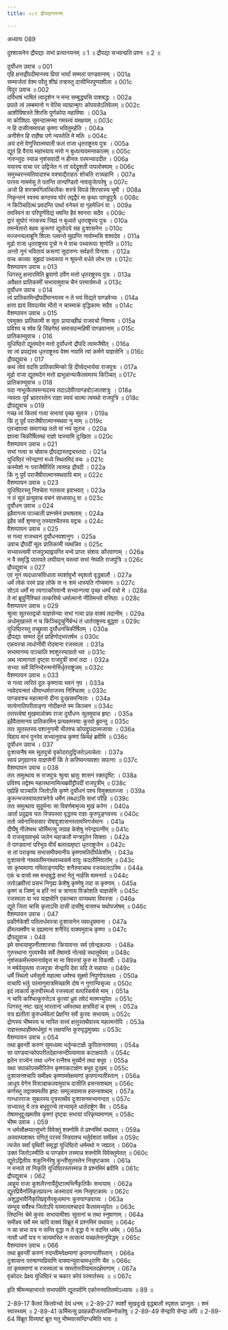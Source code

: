 ```yaml
---
title: ०८९ द्रौपद्यानयनम्

---
```

अध्यायः 089

दुश्शासनेन द्रौपद्याः सभां प्रत्यानयनम् ॥ 1 ॥ द्रौपद्या सभ्यान्प्रति प्रश्नः ॥ 2 ॥

दुर्योधन उवाच ॥	001  
एहि क्षत्तर्द्रौपदीमानस्व प्रियां भार्यां सम्मतां पाण्डवानाम् ।	001a  
सम्मार्जतां वेश्म परैतु शीघ्रं तत्रास्तु दासीभिरपुण्यशीला ॥	001c  
विदुर उवाच ॥	002  
दर्विभाषं भाषितं त्वादृशेन न मन्द सम्बुद्ध्यसि पाशबद्धः ।	002a  
प्रपाते त्वं लम्बमानो न वेत्सि व्याघ्रान्मृगः कोपयसेऽतिवेलम् ॥	002c  
आशीविषास्ते शिरसि पूर्णकोपा महाविषाः ।	003a  
मा कोपिष्ठाः सुमन्दात्मन्मा गमस्त्वं यमक्षयम् ॥	003c  
न हि दासीत्वमापन्ना कृष्णा भवितुमर्हति ।	004a  
अनीशेन हि राज्ञैषा पणे न्यस्तेति मे मतिः ॥	004c  
अयं दत्ते वेणुरिवात्मघाती फलं राजा धृतराष्ट्रस्य पुत्रः ।	005a  
द्यूतं हि वैराय महाभयाय मत्तो न बुध्यत्ययमन्तकालम् ॥	005c  
नारुन्तुदः स्यान्न नृशंसवादी न हीनतः परमभ्याददीत ।	006a  
ययास्य वाचा पर उद्विजेत न तां वदेद्रुशती पापलोक्याम् ॥	006c  
समुच्चरन्त्यतिवादाश्च वक्त्राद्यैराहतः शोचति रात्र्यहानि ।	007a  
परस्य नामर्मसु ते पतन्ति तान्पण्डितो नावसृजेत्परेषु ॥	007c  
अजो हि शस्त्रमगिलत्किलैकः शस्त्रे विपन्ने शिरसास्य भूमौ ।	008a  
निकृन्तनं स्वस्य कण्ठस्य घोरं तद्वद्वैरं मा कृथाः पाण्डुपुत्रैः ॥	008c  
न किञ्चिदित्थं प्रवदन्ति पार्था वनेचरं वा गृहमेधिनं वा ।	009a  
तपस्विनं वा परिपूर्णविद्यं भषन्ति हैवं श्वनराः सदैव ॥	009c  
द्वारं सुघोरं नरकस्य जिह्यं न बुध्यते धृतराष्ट्रस्य पुत्रः ।	010a  
तमन्वेतारो बहवः कुरूणां द्यूतोदये सह दुःशासनेन ॥	010c  
मज्जन्त्यलाबूनि शिलाः प्लवन्ते मुह्यन्ति नावोम्भसि शश्वदेव ।	011a  
मूढो राजा धृतराष्ट्रस्य पुत्रो न मे वाचः पथ्यरूपाः शृणोति ॥	011c  
अन्तो नूनं भवितायं करूणां सुदारुणः सर्वहरो विनाशः ।	012a  
वाचः काव्याः सुहृदां पथ्यरूपा न श्रूयन्ते वर्धते लोभ एव ॥	012c  
वैशम्पायन उवाच ॥	013  
धिगस्तु क्षत्तारमिति ब्रुवाणो दर्पेण मत्तो धृतराष्ट्रस्य पुत्रः ।	013a  
अवैक्षत प्रातिकामीं सभायामुवाच चैनं परमार्यमध्ये ॥	013c  
दुर्योधन उवाच ॥	014  
त्वं प्रातिकामिन्द्रौपदीमानयस्व न ते भयं विद्यते पाण्डवेभ्यः ।	014a  
क्षत्ता ह्ययं विवदत्येव भीतो न चास्माकं वृद्धिकामः सदैव ॥	014c  
वैशम्पायन उवाच ॥	015  
एवमुक्तः प्रातिकामी स सूतः प्रायाच्छीघ्रं राजवचो निशम्य ।	015a  
प्रविश्य च श्वेव हि सिंहगेष्ठं समासदन्महिषीं पाण्डवानाम् ॥	015c  
प्रातिकाम्युवाच ।	016  
युधिष्ठिरो द्यूतमदेन मत्तो दुर्योधनो द्रौपदि त्वामजैषीत् ।	016a  
सा त्वं प्रपद्यस्व धृतराष्ट्रस्य वेश्म नयामि त्वां कर्मणे याज्ञसेनि ॥	016c  
द्रौपद्युवाच ।	017  
कथं त्वेवं वदसि प्रातिकामिन्को हि दीव्येद्भार्यया राजपुत्रः ।	017a  
मूढो राजा द्यूतमदेन मत्तो ह्यभून्नान्यत्कैतवमस्य किञ्चित् ॥	017c  
प्रातिकाम्युवाच ॥	018  
यदा नाभूत्कैतवमन्यदस्य तदाऽदेवीत्पाण्डवोऽजातशत्रुः ।	018a  
न्यस्ताः पूर्वं भ्रातरस्तेन राज्ञा स्वयं चात्मा त्वमथो राजपुत्रि ॥	018c  
द्रौपद्युवाच ॥	019  
गच्छ त्वं कितवं गत्वा सभायां पृच्छ सूतज ।	019a  
किं तु पूर्वं पराजैषीरात्मानमथवा नु माम् ॥	019c  
एतज्ज्ञात्वा समागच्छ ततो मां नयं सूतज ।	020a  
ज्ञात्वा चिकीर्षितमहं राज्ञो यास्यामि दुःखिता ॥	020c  
वैशम्पायन उवाच ॥	021  
सभां गत्वा स चोवाच द्रौपद्यास्तद्वचस्तदा ।	021a  
युधिष्ठिरं नरेन्द्राणां मध्ये स्थितमिदं वचः ॥	021c  
कस्येशो नः पराजैषीरिति त्वामाह द्रौपदी ।	022a  
किं नु पूर्वं पराजैषीरात्मानमथवापि माम् ॥	022c  
वैशम्पायन उवाच ॥	023  
युधिष्ठिरस्तु निश्चेता गतसत्व इवाभवत् ।	023a  
न तं सूतं प्रत्युवाच वचनं साध्वसाधु वा ॥	023c  
दुर्योधन उवाच ॥	024  
इहैवागत्य पाञ्चाली प्रश्नमेनं प्रभाषताम् ।	024a  
इहैव सर्वे शृण्वन्तु तस्याश्चैतस्य यद्वचः ॥	024c  
वैशम्पायन उवाच ॥	025  
स गत्वा राजभवनं दुर्योधनवशानुगः ।	025a  
उवाच द्रौपदीं सूतः प्रातिकामी व्यथन्निव ॥	025c  
सभ्यास्त्वमी राजपुत्र्याह्वयन्ति मन्ये प्राप्तः संशयः कौरवाणाम् ।	026a  
न वै समृद्धिं पालयते लघीयान् यस्त्वां सभां नेष्यति राजपुत्रि ॥	026c  
द्रौपद्युवाच ॥	027  
एवं नूनं व्यदधात्संविधाता स्पर्शावुभौ स्पृशतो वृद्धबालौ ।	027a  
धर्मं त्वेकं परमं प्राह लोके स नः शमं धास्यति गोप्यमानः ॥	027c  
सोऽयं धर्मो मा त्यगात्कौरवान्वै सभ्यान्गत्वा पृच्छ धर्म्यं वचो मे ।	028a  
ते मां ब्रूयुर्निश्चितं तत्करिष्ये धर्मात्मानो नीतिमन्तो वरिष्ठाः ॥	028c  
वैशम्पायन उवाच ॥	029  
श्रुत्वा सूतस्तद्वचो याज्ञसेन्याः सभां गत्वा प्राह वाक्यं तदानीम् ।	029a  
अधोमुखास्ते न च किञ्चिदूचुर्निर्बन्धं तं धार्तराष्ट्रस्य बुद्ध्वा ॥	029c  
युधिष्ठिरस्तु तच्छ्रुत्वा दुर्योधनचिकीर्षितम् ।	030a  
द्रौपद्याः सम्मतं दूतं प्राहिणोद्भरतर्षभ ॥	030c  
एकवस्त्रा त्वधोनीवी रोदमाना रजस्वला ।	031a  
सभामागम्य पाञ्चालि श्वशुरस्याग्रतो भव ॥	031c  
अथ त्वामागतां दृष्ट्वा राजपुत्रीं सभां तदा ।	032a  
सभ्याः सर्वे विनिन्देरन्मनोर्भिर्धृतराष्ट्रजम् ॥	032c  
वैशम्पायन उवाच ॥	033  
स गत्वा त्वरितं दूतः कृष्णाया भवनं नृप ।	033a  
न्यवेदयन्मतं धीमान्धर्मराजस्य निश्चितम् ॥	033c  
पाण्डवाश्च महात्मानो दीना दुःखसमन्विताः ।	034a  
सत्येनातिपरीताङ्गा नोदीक्षन्ते स्म किञ्चन ॥	034c  
ततस्त्वेषां मुखमालोक्य राजा दुर्योधनः सूतमुवाच हृष्टः ।	035a  
इहैवैतामानय प्रातिकामिन् प्रत्यक्षमस्याः कुरवो ब्रुवन्तु ॥	035c  
ततः सूतस्तस्य वशानुगामी भीतश्च कोपाद्द्रुपदात्मजायाः ।	036a  
विहाय मानं पुनरेव सभ्यानुवाच कृष्णां किमहं ब्रवीमि ॥	036c  
दूर्योधन उवाच ।	037  
दुःशासनैष मम सूतपुत्रो वृकोदरादुद्विजतेऽल्पचेताः ।	037a  
स्वयं प्रगृह्यानय याज्ञसेनीं किं ते करिष्यन्त्यवशाः सपत्नाः ॥	037c  
वैशम्पायन उवाच ॥	038  
ततः समुत्थाय स राजपुत्रः श्रुत्वा भ्रातुः शासनं रक्तदृष्टिः ।	038a  
प्रविश्य तद्वेश्म महारथानामित्यब्रवीद्द्रौपदीं राजपुत्रीम् ॥	038c  
एह्येहि पाञ्चालि जितोऽसि कृष्णे दुर्योधनं पश्य विमुक्तलज्जा ।	039a  
कुरून्भजस्वायतपत्रनेत्रे धर्मेण लब्धाऽसि सभां परैहि ॥	039c  
ततः समुत्थाय सुदूर्मनाः सा विवर्णमामृज्य मुखं करेण ।	040a  
आर्ता प्रदुद्राव यतः स्त्रियस्ता वृद्धस्य राज्ञः कुरुपुङ्गवस्य ॥	040c  
ततो जवेनाभिससार रोषाद्दुःशासनस्तामभिगर्जमानः ।	041a  
दीर्घेषु नीलेष्वथ चोर्मिमत्सु जग्राह केशेषु नरेन्द्रपत्नीम् ॥	041c  
ये राजसूयावभृथे जलेन महाक्रतौ मन्त्रपूतेन सिक्ताः ।	042a  
ते पाण्डवानां परिभूय वीर्यं बलात्प्रमृष्टा धृतराष्ट्रजेन ॥	042c  
स तां पराकृष्य सभासमीपमानीय कृष्णामतिदीर्घकेशीम् ।	043a  
दुःशासनो नाथवतीमनाथवच्चकर्ष वायुः कदलीमिवार्ताम् ॥	043c  
सा कृष्यमाणा नमिताङ्गयष्टिः शनैरुवाचाथ रजस्वलाऽस्मि ।	044a  
एकं च वासो मम मन्दबुद्धे सभां नेतुं नार्हसि मामनार्य ॥	044c  
ततोऽब्रवीत्तां प्रसभं निगृह्य केशेषु कृष्णेषु तदा स कृष्णाम् ।	045a  
कृष्णं च जिष्णुं च हरिं नरं च त्राणाय विक्रोशति याज्ञसेनि ॥	045c  
रजस्वला वा भव याज्ञसेनि एकाम्बरा वाप्यथवा विवस्त्रा ।	046a  
द्यूते जिता चासि कृताऽसि दासी दासीषु वासश्च यथोपजोषम् ॥	046c  
वैशम्पायन उवाच ।	047  
प्रकीर्णकेशी पतितार्धवस्त्रा दुःशासनेन व्यवधूयमाना ।	047a  
हीमत्यमर्षेण च दह्यमाना शनैरिदं वाक्यमुवाच कृष्णा ॥	047c  
द्रौपद्युवाच ।	048  
इमे सभायामुपनीतशास्त्राः क्रियावन्तः सर्व एवेन्द्रकल्पाः ।	048a  
गुरुस्थाना गुरवश्चैव सर्वे तेषामग्रे नोत्सहे स्थातुमेवम् ॥	048c  
नृशंसकर्मंस्त्वमनार्यवृत्त मा मा विवस्त्रां कुरु मा विकार्षीः ।	049a  
न मर्षयेयुस्तव राजपुत्राः सेन्द्रापि देवा यदि ते सहायाः ॥	049c  
धर्मे स्थितो धर्मसुतो महात्मा धर्मश्च सूक्ष्मो निपुणोपलक्ष्यः ।	050a  
वाचापि भर्तुः परमाणुमात्रमिच्छामि दोषं न गुणान्विसृज्य ॥	050c  
इदं त्वकार्यं कुरुवीरमध्ये रजस्वलां यत्परिकर्षसे माम् ।	051a  
न चापि कश्चित्कुरुतेऽत्र कुत्सां ध्रुवं तवेदं मतमभ्युपेतः ॥	051c  
धिगस्तु नष्टः खलु भारतानां धर्मस्तथा क्षत्रविदां च वृत्तम् ।	052a  
यत्र ह्यतीतां कुरुधर्मवेलां प्रेक्षन्ति सर्वे कुरवः सभायाम् ॥	052c  
द्रोणस्य भीष्मस्य च नास्ति सत्त्वं क्षत्तुस्तथैवास्य महात्मनोपि ।	053a  
राज्ञस्तथाहीममर्धमुग्रं न लक्षयन्ति कुरुवृद्धमुख्याः ॥	053c  
वैशम्पायन उवाच ॥	054  
तथा ब्रुवन्ती करुणं सुमध्यमा भर्तॄन्कटाक्षैः कुपितानपश्यत् ।	054a  
सा पाण्डवान्कोपपरीतदेहान्सन्दीपयामास कटाक्षपातैः ॥	054c  
हृतेन राज्येन तथा धनेन रत्नैश्च मुख्यैर्न तथा बभूव ।	055a  
यथा त्रपाकोपसमीरितेन कृष्णाकटाक्षेण बभूव दुःखम् ॥	055c  
दुःशासनश्चापि समीक्ष्य कृष्णामवेक्षमाणां कृपणान्पतींस्तान् ।	056a  
आधूय वेगेन विसञ्ज्ञकल्पामुवाच दासीति हसन्सशब्दम् ॥	056c  
कर्णस्तु तद्वाक्यमतीव हृष्टः सम्पूजयामास हसन्सशब्दम् ।	057a  
गान्धारराजः सुबलस्य पुत्रस्तथैव दुःशासनमभ्यनन्दत् ॥	057c  
सभ्यास्तु ये तत्र बभूवुरन्ये ताभ्यामृते धार्तराष्ट्रेण चैव ।	058a  
तेषामभूद्दुःखमतीव कृष्णां दृष्ट्वा सभायां परिकृष्यमाणाम् ॥	058c  
भीष्म उवाच ।	059  
न धर्मसौक्ष्म्यात्सुभगे विवेक्तुं शक्नोमि ते प्रश्नमिमं यथावत् ।	059a  
अस्वाम्यशक्तः पणितुं परस्वं स्त्रियाश्च भर्तुर्वशतां समीक्ष्य ॥	059c  
त्यजेत सर्वां पृथिवीं समृद्धां युधिष्ठिरो धर्ममथो न जह्यात् ।	060a  
उक्तं जितोऽस्मीति च पाण्डवेन तस्मान्न शक्नोमि विवेक्तुमेतत् ॥	060c  
द्यूतेऽद्वितीयः शकुनिर्नरेषु कुन्तीसुतस्तेन निसृष्टकामः ।	061a  
न मन्यते तां निकृतिं युधिष्ठिरस्तस्मान्न ते प्रश्नमिमं ब्रवीमि ॥	061c  
द्रौपद्युवाच ।	062  
आहूय राजा कुशलैरनार्यैर्दुष्टात्मभिर्नैकृतिकैः सभायाम् ।	062a  
द्यूतप्रियैर्नातिकृतप्रयत्नः कस्मादयं नाम निसृष्टकामः ॥	062c  
अशुद्धभावैर्निकृतिप्रवृत्तैरबुध्यमानः कुरुपाण्डवाग्र्यः ।	063a  
सम्भूय सर्वैश्च जितोऽपि यस्मात्पश्चादयं कैतवमभ्युपेतः ॥	063c  
तिष्ठन्ति चेमे कुरवः सभायामीशाः सुतानां च तथा स्नुषाणाम् ।	064a  
समीक्ष्य सर्वे मम चापि वाक्यं विब्रूत मे प्रश्नमिमं यथावत् ॥	064c  
न सा सभा यत्र न सन्ति वृद्धा न ते वृद्धा ये न वदन्ति धर्मम् ।	065a  
नासौ धर्मो यत्र न सत्यमस्ति न तत्सत्यं यच्छलेनानुविद्धम् ॥	065c  
वैशम्पायन उवाच ॥	066  
तथा ब्रुवन्तीं करुणं रुदन्तीमवेक्षमाणां कृपणान्पतींस्तान् ।	066a  
दुःशासनः परुषाण्यप्रियाणि वाक्यान्युवाचामधुराणि चैव ॥	066c  
तां कृष्यमाणां च रजस्वलां च स्रस्तोत्तरीयामतदर्हमाणाम् ।	067a  
वृकोदरः प्रेक्ष्य युधिष्ठिरं च चकार कोपं परमार्तरूपः ॥ ॥	067c  

इति श्रीमन्महाभारते सभापर्वणि द्यूतपर्वणि एकोननवतितमोऽध्यायः ॥ 89 ॥

2-89-17 कैतवं कितवेभ्यो देयं धनम् ॥ 2-89-27 स्पर्शो सुखदुःखे वृद्धबालौ स्पृशतः प्राप्नुतः । शमं स्वास्थ्यम् ॥ 2-89-41 ऊर्मिमत्सु प्रवहन्नदीजलवन्निम्नोन्नतेषु ॥ 2-89-49 सेन्द्रापि सेन्द्रा अपि ॥ 2-89-64 विब्रूत विस्पष्टं ब्रूत नतु भीष्मवत्सन्दिग्धमिति भावः ॥